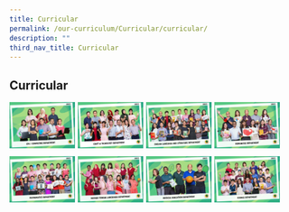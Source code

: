 ```yaml
---
title: Curricular
permalink: /our-curriculum/Curricular/curricular/
description: ""
third_nav_title: Curricular
---
```

## Curricular

<p><a href="/our-family/Alumni/farid/">
<img style="width:23%;margin-right:5px;" align=left src="/images/COMPUTING DEPARTMENT.jpg">
</a></p>

<p><a href="/our-family/Alumni/Saravanan/">
<img style="width:23%;margin-right:5px;" align=left src="/images/CRAFT  TECHOLOGY DEPARTMENT.jpg">
</a></p>

<p><a href="/our-family/Alumni/siti/">
<img style="width:23%;margin-right:5px;" align=left src="/images/ENGLISH LANGUAGE AND LITERATURE DEPARTMENT.jpg">
</a></p>

<p><a href="/our-family/Alumni/johnson/">
<img style="width:23%;margin-right:5px;" align=left src="/images/HUMANITIES DEPARTMENT.jpg">
</a></p>
<br clear=left>

<p><a href="/our-family/Alumni/farid/">
<img style="width:23%;margin-right:5px;" align=left src="/images/MATHEMATICS DEPARTMENT.jpg">
</a></p>

<p><a href="/our-family/Alumni/Saravanan/">
<img style="width:23%;margin-right:5px;" align=left src="/images/MOTHER TONGUE LANGUAGES DEPARTMENT.jpg">
</a></p>

<p><a href="/our-family/Alumni/siti/">
<img style="width:23%;margin-right:5px;" align=left src="/images/PHYSICAL EDUCATION DEPARTMENT.jpg">
</a></p>

<p><a href="/our-family/Alumni/johnson/">
<img style="width:23%;margin-right:5px;" align=left src="/images/SCIENCE DEPARTMENT.jpg">
</a></p>